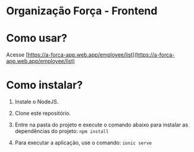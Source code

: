 # Organização Força - Frontend

# Como usar?

Acesse [https://a-forca-app.web.app/employee/list](https://a-forca-app.web.app/employee/list)

# Como instalar?

1. Instale o NodeJS.

2. Clone este repositório.

3. Entre na pasta do projeto e execute o comando abaixo para instalar as dependências do projeto: `npm install`

4. Para executar a aplicação, use o comando: `ionic serve`

